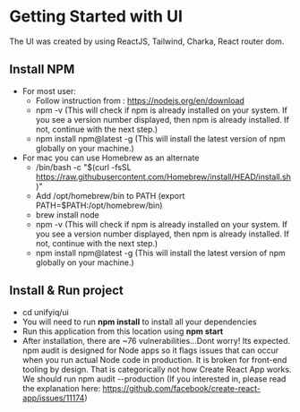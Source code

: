 # Getting Started with UI

The UI was created by using ReactJS, Tailwind, Charka, React router dom.

## Install NPM

- For most user:
    - Follow instruction from : https://nodejs.org/en/download
    - npm -v (This will check if npm is already installed on your system. If you see a version number displayed, then
      npm is already installed. If not, continue with the next step.)
    - npm install npm@latest -g (This will install the latest version of npm globally on your machine.)
- For mac you can use Homebrew as an alternate
    - /bin/bash -c "$(curl -fsSL https://raw.githubusercontent.com/Homebrew/install/HEAD/install.sh)"
    - Add /opt/homebrew/bin to PATH (export PATH=$PATH:/opt/homebrew/bin)
    - brew install node
    - npm -v (This will check if npm is already installed on your system. If you see a version number displayed, then
      npm is already installed. If not, continue with the next step.)
    - npm install npm@latest -g (This will install the latest version of npm globally on your machine.)

## Install & Run project

- cd unifyiq/ui
- You will need to run **npm install** to install all your dependencies 
- Run this application from this location using **npm start**
- After installation, there are ~76 vulnerabilities...Dont worry! Its expected. npm audit is designed for Node apps so
  it flags issues that can occur when you run actual Node code in production. It is broken for front-end tooling by
  design. That is categorically not how Create React App works. We should run npm audit --production (If you interested
  in, please read the explanation here: https://github.com/facebook/create-react-app/issues/11174)
